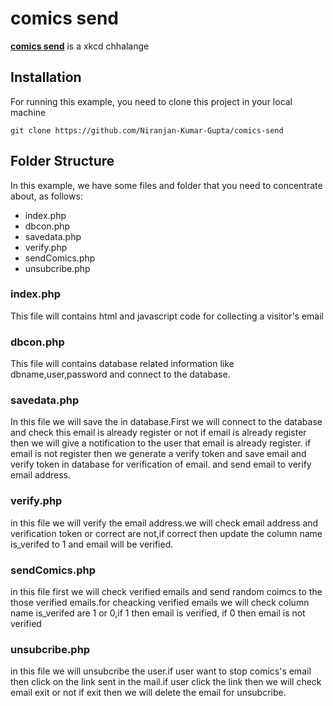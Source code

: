 # comics send
**[ comics send](https://github.com/Niranjan-Kumar-Gupta/comics-send)** is a xkcd chhalange

## Installation
For running this example, you need to clone this project in your local machine

```
git clone https://github.com/Niranjan-Kumar-Gupta/comics-send
```



## Folder Structure
In this example, we have some files and folder that you need to concentrate about, as follows:
- index.php
- dbcon.php
- savedata.php
- verify.php
- sendComics.php
- unsubcribe.php

### index.php
This file will contains html and javascript code for collecting a visitor's email

### dbcon.php
This file will contains database related information like dbname,user,password and connect to the database.

### savedata.php

In this file we will save the in database.First we will connect to the database and check this email is already register or not if email is already register then we will give a notification to the user that email is already register.
if email is not register then we generate a verify token and save email and verify token in database for verification of email. and send email to verify email address.

### verify.php

in this file we will verify the email address.we will check email address and verification token or correct are not,if correct then update the column name is_verifed to 1 and email will be verified.

### sendComics.php

in this file first we will check verified emails and send random coimcs to the those verified emails.for cheacking verified emails we will check  column name is_verifed are  1 or 0,if 1 then email is verified, if 0 then email is not verified

### unsubcribe.php

in this file we will unsubcribe the user.if user want to stop comics's email then click on the link sent in the mail.if user click the link then we will check email exit or not if exit then we will delete the email for unsubcribe.
